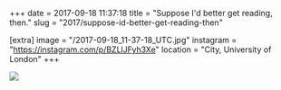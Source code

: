 +++
date = 2017-09-18 11:37:18
title = "Suppose I'd better get reading, then."
slug = "2017/suppose-id-better-get-reading-then"

[extra]
image = "/2017-09-18_11-37-18_UTC.jpg"
instagram = "https://instagram.com/p/BZLlJFyh3Xe"
location = "City, University of London"
+++

<img src="/2017-09-18_11-37-18_UTC.jpg" />
